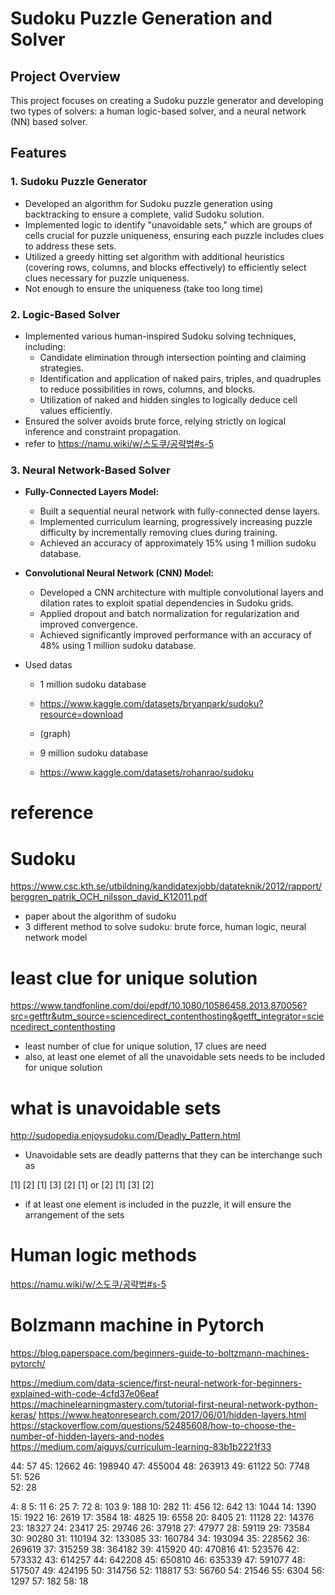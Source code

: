 # Sudoku Puzzle Generation and Solver

## Project Overview
This project focuses on creating a Sudoku puzzle generator and developing two types of solvers: a human logic-based solver, and a neural network (NN) based solver.

## Features

### 1. Sudoku Puzzle Generator
- Developed an algorithm for Sudoku puzzle generation using backtracking to ensure a complete, valid Sudoku solution.
- Implemented logic to identify "unavoidable sets," which are groups of cells crucial for puzzle uniqueness, ensuring each puzzle includes clues to address these sets.
- Utilized a greedy hitting set algorithm with additional heuristics (covering rows, columns, and blocks effectively) to efficiently select clues necessary for puzzle uniqueness.
- Not enough to ensure the uniqueness (take too long time)

### 2. Logic-Based Solver
- Implemented various human-inspired Sudoku solving techniques, including:
  - Candidate elimination through intersection pointing and claiming strategies.
  - Identification and application of naked pairs, triples, and quadruples to reduce possibilities in rows, columns, and blocks.
  - Utilization of naked and hidden singles to logically deduce cell values efficiently.
- Ensured the solver avoids brute force, relying strictly on logical inference and constraint propagation.
- refer to https://namu.wiki/w/스도쿠/공략법#s-5

### 3. Neural Network-Based Solver
- **Fully-Connected Layers Model:**
  - Built a sequential neural network with fully-connected dense layers.
  - Implemented curriculum learning, progressively increasing puzzle difficulty by incrementally removing clues during training.
  - Achieved an accuracy of approximately 15% using 1 million sudoku database.

- **Convolutional Neural Network (CNN) Model:**
  - Developed a CNN architecture with multiple convolutional layers and dilation rates to exploit spatial dependencies in Sudoku grids.
  - Applied dropout and batch normalization for regularization and improved convergence.
  - Achieved significantly improved performance with an accuracy of 48% using 1 million sudoku database.
 
- Used datas
  - 1 million sudoku database
  - https://www.kaggle.com/datasets/bryanpark/sudoku?resource=download
  - (graph)
 
  - 9 million sudoku database
  - https://www.kaggle.com/datasets/rohanrao/sudoku




# reference

# Sudoku
https://www.csc.kth.se/utbildning/kandidatexjobb/datateknik/2012/rapport/berggren_patrik_OCH_nilsson_david_K12011.pdf 
- paper about the algorithm of sudoku
- 3 different method to solve sudoku: brute force, human logic, neural network model

# least clue for unique solution
https://www.tandfonline.com/doi/epdf/10.1080/10586458.2013.870056?src=getftr&utm_source=sciencedirect_contenthosting&getft_integrator=sciencedirect_contenthosting
- least number of clue for unique solution, 17 clues are need
- also, at least one elemet of all the unavoidable sets needs to be included for unique solution

# what is unavoidable sets
http://sudopedia.enjoysudoku.com/Deadly_Pattern.html
- Unavoidable sets are deadly patterns that they can be interchange such as

[1]    [2]                  [1]    [3]
[2]    [1]      or          [2]    [1]
                            [3]    [2]
- if at least one element is included in the puzzle, it will ensure the arrangement of the sets

# Human logic methods
https://namu.wiki/w/스도쿠/공략법#s-5

# Bolzmann machine in Pytorch
https://blog.paperspace.com/beginners-guide-to-boltzmann-machines-pytorch/

https://medium.com/data-science/first-neural-network-for-beginners-explained-with-code-4cfd37e06eaf
https://machinelearningmastery.com/tutorial-first-neural-network-python-keras/
https://www.heatonresearch.com/2017/06/01/hidden-layers.html
https://stackoverflow.com/questions/52485608/how-to-choose-the-number-of-hidden-layers-and-nodes
https://medium.com/aiguys/curriculum-learning-83b1b2221f33

44: 57
45: 12662 
46: 198940
47: 455004
48: 263913
49: 61122 
50: 7748  
51: 526   
52: 28

4: 8
5: 11
6: 25
7: 72
8: 103
9: 188
10: 282
11: 456
12: 642
13: 1044
14: 1390
15: 1922
16: 2619
17: 3584
18: 4825
19: 6558
20: 8405
21: 11128
22: 14376
23: 18327
24: 23417
25: 29746
26: 37918
27: 47977
28: 59119
29: 73584
30: 90280
31: 110194
32: 133085
33: 160784
34: 193094
35: 228562
36: 269619
37: 315259
38: 364182
39: 415920
40: 470816
41: 523576
42: 573332
43: 614257
44: 642208
45: 650810
46: 635339
47: 591077
48: 517507
49: 424195
50: 314756
52: 118817
53: 56760
54: 21546
55: 6304
56: 1297
57: 182
58: 18
